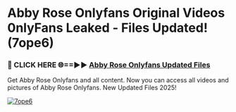 # Abby Rose Onlyfans Original Videos 0nlyFans Leaked - Files Updated! (7ope6)

<h3>🔴 CLICK HERE 🌐==►► <a href="https://tinyurl.com/ehrbuxhb" rel="nofollow">Abby Rose Onlyfans Updated Files</a></h3>

Get Abby Rose Onlyfans and all content. Now you can access all videos and pictures of Abby Rose Onlyfans. New Updated Files 2025!

[![7ope6](https://i.imgur.com/lVYEuWS.gif)](https://tinyurl.com/ehrbuxhb)
